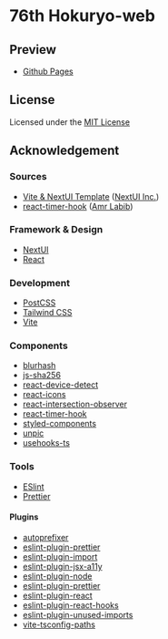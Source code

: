 # 76th Hokuryo-web

## Preview
- [Github Pages](https://76th-hokuryo-sai-eiki.github.io/web/)

## License
Licensed under the [MIT License](https://github.com/76th-Hokuryo-Sai-Eiki/web?tab=License-1-ov-file)

## Acknowledgement
### Sources
- [Vite & NextUI Template](https://github.com/nextui-org/vite-template) ([NextUI Inc.](https://github.com/nextui-org))
- [react-timer-hook](https://github.com/amrlabib/react-timer-hook) ([Amr Labib](https://github.com/amrlabib))

### Framework & Design
- [NextUI](https://nextui.org)
- [React](https://react.dev/)

### Development
- [PostCSS](https://postcss.org/)
- [Tailwind CSS](https://tailwindcss.com/)
- [Vite](https://tailwindcss.com/)

### Components
- [blurhash](https://github.com/woltapp/blurhash)
- [js-sha256](https://github.com/emn178/js-sha256)
- [react-device-detect](https://github.com/duskload/react-device-detect)
- [react-icons](https://react-icons.github.io/react-icons/)
- [react-intersection-observer](https://github.com/thebuilder/react-intersection-observer/)
- [react-timer-hook](https://github.com/amrlabib/react-timer-hook)
- [styled-components](https://styled-components.com/)
- [unpic](https://unpic.pics/)
- [usehooks-ts](https://usehooks-ts.com/)

### Tools
- [ESlint](https://eslint.org/)
- [Prettier](https://prettier.io/)

#### Plugins
- [autoprefixer](https://github.com/postcss/autoprefixer)
- [eslint-plugin-prettier](https://github.com/prettier/eslint-config-prettier)
- [eslint-plugin-import](https://github.com/import-js/eslint-plugin-import)
- [eslint-plugin-jsx-a11y](https://github.com/jsx-eslint/eslint-plugin-jsx-a11y)
- [eslint-plugin-node](https://github.com/mysticatea/eslint-plugin-node)
- [eslint-plugin-prettier](https://github.com/prettier/eslint-plugin-prettier)
- [eslint-plugin-react](https://github.com/jsx-eslint/eslint-plugin-react)
- [eslint-plugin-react-hooks](https://www.npmjs.com/package/eslint-plugin-react-hooks)
- [eslint-plugin-unused-imports](https://github.com/sweepline/eslint-plugin-unused-imports)
- [vite-tsconfig-paths](https://github.com/aleclarson/vite-tsconfig-paths)
